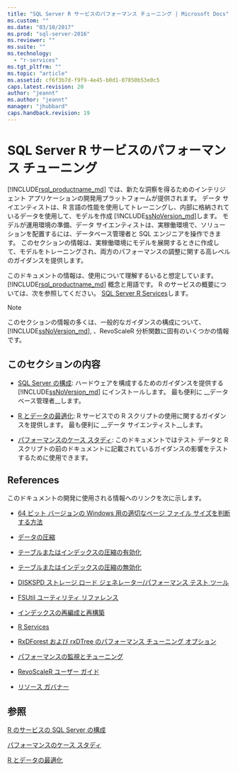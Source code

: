 ```yaml
---
title: "SQL Server R サービスのパフォーマンス チューニング | Microsoft Docs"
ms.custom: ""
ms.date: "03/10/2017"
ms.prod: "sql-server-2016"
ms.reviewer: ""
ms.suite: ""
ms.technology: 
  - "r-services"
ms.tgt_pltfrm: ""
ms.topic: "article"
ms.assetid: cf6f3b7d-f9f9-4e45-b0d1-07850b53e0c5
caps.latest.revision: 20
author: "jeannt"
ms.author: "jeannt"
manager: "jhubbard"
caps.handback.revision: 19
---
```

# SQL Server R サービスのパフォーマンス チューニング
[!INCLUDE[rsql_productname_md](../../includes/rsql-productname-md.md)] では、新たな洞察を得るためのインテリジェント アプリケーションの開発用プラットフォームが提供されます。 データ サイエンティストは、R 言語の性能を使用してトレーニングし、内部に格納されているデータを使用して、モデルを作成 [!INCLUDE[ssNoVersion_md](../../includes/ssnoversion-md.md)]します。 モデルが運用環境の準備、データ サイエンティストは、実稼働環境で、ソリューションを配置するには、データベース管理者と SQL エンジニアを操作できます。 このセクションの情報は、実稼働環境にモデルを展開するときに作成して、モデルをトレーニングされ、両方のパフォーマンスの調整に関する高レベルのガイダンスを提供します。

このドキュメントの情報は、使用について理解するいると想定しています。 [!INCLUDE[rsql_productname_md](../../includes/rsql-productname-md.md)] 概念と用語です。 R のサービスの概要については、次を参照してください。 [SQL Server R Services](../../advanced-analytics/r-services/sql-server-r-services.md)します。

> [!NOTE]
> このセクションの情報の多くは、一般的なガイダンスの構成について、 [!INCLUDE[ssNoVersion_md](../../includes/ssnoversion-md.md)], 、RevoScaleR 分析関数に固有のいくつかの情報です。

## このセクションの内容

* [SQL Server の構成](../../advanced-analytics/r-services/sql-server-configuration-r-services.md): ハードウェアを構成するためのガイダンスを提供する [!INCLUDE[ssNoVersion_md](../../includes/ssnoversion-md.md)] にインストールします。 最も便利に __データベース管理者__します。

* [R とデータの最適化](../../advanced-analytics/r-services/r-and-data-optimization-r-services.md): R サービスでの R スクリプトの使用に関するガイダンスを提供します。 最も便利に __データ サイエンティスト__します。

* [パフォーマンスのケース スタディ](../../advanced-analytics/r-services/performance-case-study-r-services.md): このドキュメントではテスト データと R スクリプトの前のドキュメントに記載されているガイダンスの影響をテストするために使用できます。

## References

このドキュメントの開発に使用される情報へのリンクを次に示します。

* [64 ビット バージョンの Windows 用の適切なページ ファイル サイズを判断する方法](https://support.microsoft.com/kb/2860880)

* [データの圧縮](../../relational-databases/data-compression/data-compression.md)

* [テーブルまたはインデックスの圧縮の有効化](../../relational-databases/data-compression/enable-compression-on-a-table-or-index.md)

* [テーブルまたはインデックスの圧縮の無効化](../../relational-databases/data-compression/disable-compression-on-a-table-or-index.md)

* [DISKSPD ストレージ ロード ジェネレーター/パフォーマンス テスト ツール](https://github.com/microsoft/diskspd)

* [FSUtil ユーティリティ リファレンス](https://technet.microsoft.com/library/cc753059.aspx)

* [インデックスの再編成と再構築](../../relational-databases/indexes/reorganize-and-rebuild-indexes.md)

* [R Services](../../advanced-analytics/r-services/r-services.md)

* [RxDForest および rxDTree のパフォーマンス チューニング オプション](https://support.microsoft.com/kb/3104235)

* [パフォーマンスの監視とチューニング](../../relational-databases/performance/monitor-and-tune-for-performance.md)

* [RevoScaleR ユーザー ガイド](https://packages.revolutionanalytics.com/doc/7.0.0/win/RevoScaleR_Users_Guide.pdf)

* [リソース ガバナー](../../relational-databases/resource-governor/resource-governor.md)

## 参照

 
 [R のサービスの SQL Server の構成](../../advanced-analytics/r-services/sql-server-configuration-r-services.md)
 
 [パフォーマンスのケース スタディ](../../advanced-analytics/r-services/performance-case-study-r-services.md)
 
 [R とデータの最適化](../../advanced-analytics/r-services/r-and-data-optimization-r-services.md)